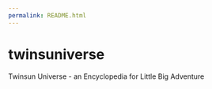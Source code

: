 ```yaml
---
permalink: README.html
---
```


# twinsuniverse
Twinsun Universe - an Encyclopedia for Little Big Adventure
